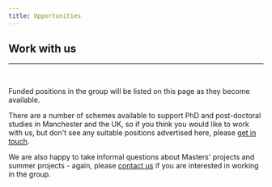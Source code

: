 ```yaml
---
title: Opportunities
---
```


## Work with us
---------------

<br>

Funded positions in the group will be listed on this page as they become available.

There are a number of schemes available to support PhD and post-doctoral studies in Manchester and the UK, so if you think you would like to work with us, but don't see any suitable positions advertised here, please [get in touch](./contact.html).

We are also happy to take informal questions about Masters' projects and summer projects - again, please [contact us](./contact.html) if you are interested in working in the group.
